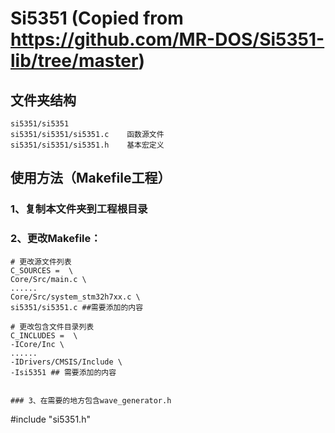 # Si5351 (Copied from https://github.com/MR-DOS/Si5351-lib/tree/master)

## 文件夹结构
```
si5351/si5351
si5351/si5351/si5351.c    函数源文件
si5351/si5351/si5351.h    基本宏定义
```


## 使用方法（Makefile工程）
### 1、复制本文件夹到工程根目录
### 2、更改Makefile：
```
# 更改源文件列表
C_SOURCES =  \
Core/Src/main.c \
......
Core/Src/system_stm32h7xx.c \
si5351/si5351.c ##需要添加的内容
```
```
# 更改包含文件目录列表
C_INCLUDES =  \
-ICore/Inc \
......
-IDrivers/CMSIS/Include \
-Isi5351 ## 需要添加的内容
```
```

### 3、在需要的地方包含wave_generator.h
```
#include "si5351.h"
```